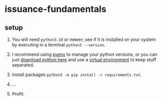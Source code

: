 # issuance-fundamentals

## setup

1. You will need `python3.10` or newer; see if it is installed on your
   system by executing in a terminal `python3 --version`.

1. I recommend using [pyenv](https://github.com/pyenv/pyenv) to manage
   your python versions, or you can just [download python
   here](https://www.python.org/downloads/) and use a [virtual
   environment](https://docs.python.org/3/library/venv.html) to keep
   stuff separated.

1. Install packages `python3 -m pip install -r requirements.txt`.

1. ...

1. Profit.

